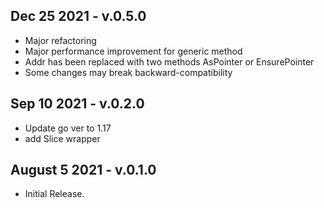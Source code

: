 ## Dec 25 2021 - v.0.5.0
  * Major refactoring
  * Major performance improvement for generic method
  * Addr has been replaced with two methods AsPointer or EnsurePointer 
  * Some changes may break backward-compatibility
## Sep 10 2021 - v.0.2.0
  * Update go ver to 1.17
  * add Slice wrapper

## August 5 2021 - v.0.1.0
  * Initial Release.
